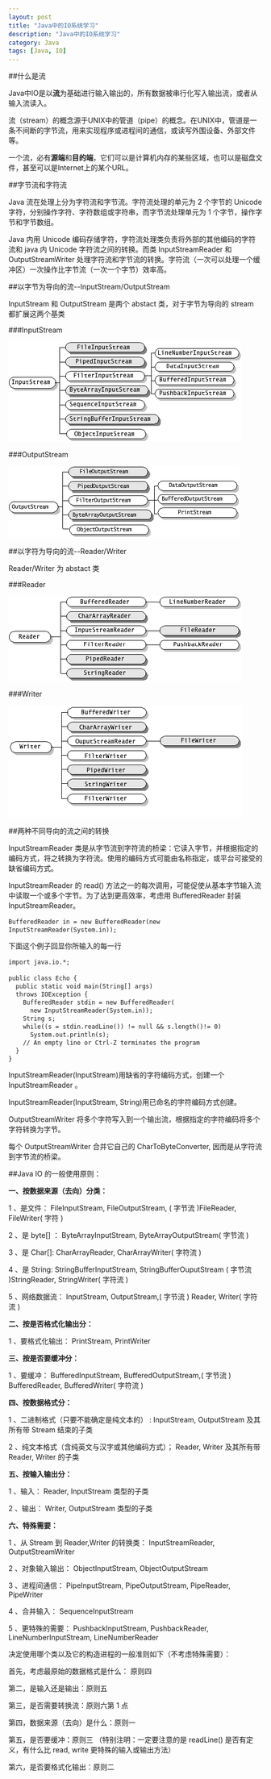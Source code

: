 ```yaml
---
layout: post
title: "Java中的IO系统学习"
description: "Java中的IO系统学习"
category: Java
tags: [Java, IO]
---
```



##什么是流

Java中IO是以**流**为基础进行输入输出的，所有数据被串行化写入输出流，或者从输入流读入。

流（stream）的概念源于UNIX中的管道（pipe）的概念。在UNIX中，管道是一条不间断的字节流，用来实现程序或进程间的通信，或读写外围设备、外部文件等。

一个流，必有**源端**和**目的端**，它们可以是计算机内存的某些区域，也可以是磁盘文件，甚至可以是Internet上的某个URL。

##字节流和字符流

Java 流在处理上分为字符流和字节流。字符流处理的单元为 2 个字节的 Unicode 字符，分别操作字符、字符数组或字符串，而字节流处理单元为 1 个字节，操作字节和字节数组。

Java 内用 Unicode 编码存储字符，字符流处理类负责将外部的其他编码的字符流和 java 内 Unicode 字符流之间的转换。而类 InputStreamReader 和 OutputStreamWriter 处理字符流和字节流的转换。字符流（一次可以处理一个缓冲区）一次操作比字节流（一次一个字节）效率高。

##以字节为导向的流--InputStream/OutputStream

InputStream 和 OutputStream 是两个 abstact 类，对于字节为导向的 stream 都扩展这两个基类

###InputStream

![pic](/images/InputStream.jpg)

###OutputStream

![pic](/images/OutputStream.jpg)

##以字符为导向的流--Reader/Writer

Reader/Writer 为 abstact 类

###Reader

![pic](/images/Reader.jpg)

###Writer

![pic](/images/Writer.jpg)

##两种不同导向的流之间的转换

InputStreamReader 类是从字节流到字符流的桥梁：它读入字节，并根据指定的编码方式，将之转换为字符流。使用的编码方式可能由名称指定，或平台可接受的缺省编码方式。

InputStreamReader 的 read() 方法之一的每次调用，可能促使从基本字节输入流中读取一个或多个字节。为了达到更高效率，考虑用 BufferedReader 封装 InputStreamReader。

	BufferedReader in = new BufferedReader(new InputStreamReader(System.in));

下面这个例子回显你所输入的每一行

	import java.io.*;

    public class Echo {
      public static void main(String[] args)
      throws IOException {
        BufferedReader stdin = new BufferedReader(
          new InputStreamReader(System.in));
        String s;
        while((s = stdin.readLine()) != null && s.length()!= 0)
          System.out.println(s);
        // An empty line or Ctrl-Z terminates the program
      }
    }

InputStreamReader(InputStream)用缺省的字符编码方式，创建一个 InputStreamReader 。

InputStreamReader(InputStream, String)用已命名的字符编码方式创建。

OutputStreamWriter 将多个字符写入到一个输出流，根据指定的字符编码将多个字符转换为字节。

每个 OutputStreamWriter 合并它自己的 CharToByteConverter, 因而是从字符流到字节流的桥梁。

##Java IO 的一般使用原则：

**一、按数据来源（去向）分类：**

1 、是文件： FileInputStream, FileOutputStream, ( 字节流 )FileReader, FileWriter( 字符 )

2 、是 byte[] ： ByteArrayInputStream, ByteArrayOutputStream( 字节流 )

3 、是 Char[]: CharArrayReader, CharArrayWriter( 字符流 )

4 、是 String: StringBufferInputStream, StringBufferOuputStream ( 字节流 )StringReader, StringWriter( 字符流 )

5 、网络数据流： InputStream, OutputStream,( 字节流 ) Reader, Writer( 字符流 )

**二、按是否格式化输出分：**

1 、要格式化输出： PrintStream, PrintWriter

**三、按是否要缓冲分：**

1 、要缓冲： BufferedInputStream, BufferedOutputStream,( 字节流 ) BufferedReader, BufferedWriter( 字符流 )

**四、按数据格式分：**

1 、二进制格式（只要不能确定是纯文本的） : InputStream, OutputStream 及其所有带 Stream 结束的子类

2 、纯文本格式（含纯英文与汉字或其他编码方式）； Reader, Writer 及其所有带 Reader, Writer 的子类

**五、按输入输出分：**

1 、输入： Reader, InputStream 类型的子类

2 、输出： Writer, OutputStream 类型的子类

**六、特殊需要：**

1 、从 Stream 到 Reader,Writer 的转换类： InputStreamReader, OutputStreamWriter

2 、对象输入输出： ObjectInputStream, ObjectOutputStream

3 、进程间通信： PipeInputStream, PipeOutputStream, PipeReader, PipeWriter

4 、合并输入： SequenceInputStream

5 、更特殊的需要： PushbackInputStream, PushbackReader, LineNumberInputStream, LineNumberReader

决定使用哪个类以及它的构造进程的一般准则如下（不考虑特殊需要）：

首先，考虑最原始的数据格式是什么： 原则四

第二，是输入还是输出：原则五

第三，是否需要转换流：原则六第 1 点

第四，数据来源（去向）是什么：原则一

第五，是否要缓冲：原则三 （特别注明：一定要注意的是 readLine() 是否有定义，有什么比 read, write 更特殊的输入或输出方法）

第六，是否要格式化输出：原则二
